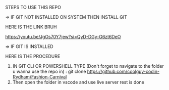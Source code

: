 STEPS TO USE THIS REPO


=> IF GIT NOT INSTALLED ON SYSTEM THEN INSTALL GIT 

HERE IS THE LINK BRUH

<A HREF="https://youtu.be/JgOs70Y7jew?si=QyD-DGy-G6zt6DeO">https://youtu.be/JgOs70Y7jew?si=QyD-DGy-G6zt6DeO</A>


=> IF GIT IS INSTALLED

HERE IS THE PROCEDURE

1. IN GIT CLI OR POWERSHELL TYPE (Don't forget to navigate to the folder u wanna use the  repo in) :
    git clone https://github.com/coolguy-codin-Rydham/Fashion-Carnival
2. Then open the folder in vscode and use live server rest is done